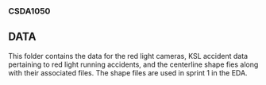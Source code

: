 ### CSDA1050

## DATA

This folder contains the data for the red light cameras, KSL accident data pertaining to red light running accidents, and the centerline shape fies along with their associated files. The shape files are used in sprint 1 in the EDA.
